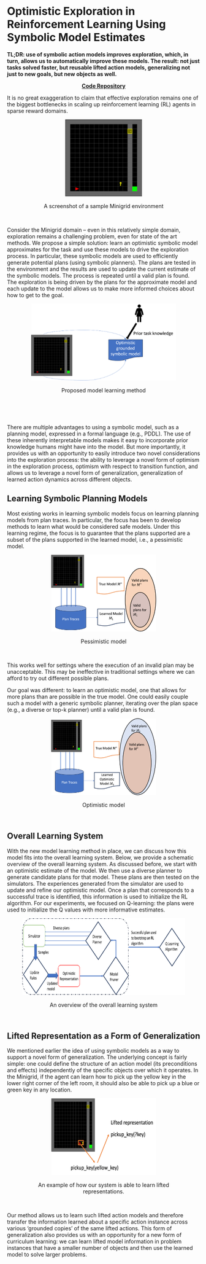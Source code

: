 # Optimistic Exploration in Reinforcement Learning Using Symbolic Model Estimates

**TL;DR: use of symbolic action models improves exploration, which, in turn, allows us to automatically improve these models. The result: not just tasks solved faster, but reusable lifted action models, generalizing not just to new goals, but new objects as well.**

**<p align="center">[Code Repository](https://github.com/sarathsreedharan/ModelLearner)</p>**

It is no great exaggeration to claim that effective exploration remains one of the biggest bottlenecks in scaling up reinforcement learning (RL) agents in sparse reward domains. 

<figure align="center" >
    <p align="center">
    <img  src="/assets/images/figure1.jpg" width="200" height="200"
         alt="Minigrid"></p>
            <figcaption><p align="center">
A screenshot of a sample Minigrid environment
                </p></figcaption>
</figure>
<br/>



Consider the Minigrid domain – even in this relatively simple domain, exploration remains a challenging problem, even for state of the art methods. We propose a simple solution: learn an optimistic symbolic model approximates for the task and use these models to drive the exploration process. In particular, these symbolic models are used to efficiently generate potential plans (using symbolic planners). The plans are tested in the environment and the results are used to update the current estimate of the symbolic models. The process is repeated until a valid plan is found. The exploration is being driven by the plans for the approximate model and each update to the model allows us to make more informed choices about how to get to the goal. 

<figure>    <p align="center">
    <img src="/assets/images/figure2.png"  width="378" height="200"
         alt="Pessimistic"></p>
    <figcaption>
            <p align="center">Proposed model learning method</p></figcaption>
</figure>
<br/>
<br/>
<br/>


There are multiple advantages to using a symbolic model, such as a planning model, expressed in a formal language (e.g., PDDL). The use of these inherently interpretable models makes it easy to incorporate prior knowledge humans might have into the model. But more importantly, it provides us with an opportunity to easily introduce two novel considerations into the exploration process: the ability to leverage a novel form of optimism in the exploration process, optimism with respect to transition function, and allows us to leverage a novel form of generalization,  generalization of learned action dynamics across different objects.





## Learning Symbolic Planning Models

Most existing works in learning symbolic models focus on learning planning models from plan traces. In particular, the focus has been to develop methods to learn what would be considered safe models. Under this learning regime, the focus is to guarantee that the plans supported are a subset of the plans supported in the learned model, i.e., a pessimistic model. 


<figure>
        <p align="center">
    <img src="/assets/images/figure3.png"  width="274" height="200"
         alt="Pessimistic"></p>
    <figcaption>    <p align="center">Pessimistic model</p></figcaption>
</figure>
<br/>


This works well for settings where the execution of an invalid plan may be unacceptable. This may be ineffective in traditional settings where we can afford to try out different possible plans. 


Our goal was different: to learn an optimistic model, one that allows for more plans than are possible in the true model.  One could easily couple such a model with a generic symbolic planner, iterating over the plan space (e.g., a diverse or top-k planner) until a valid plan is found.



<figure>
        <p align="center"><img src="/assets/images/figure4.png" width="274" height="200"
         alt="Optimistic"></p>
    <figcaption>    <p align="center">Optimistic model</p></figcaption>
</figure>
<br/>

## Overall Learning System

With the new model learning method in place, we can discuss how this model fits into the overall learning system. Below, we provide a schematic overview of the overall learning system. As discussed before, we start with an optimistic estimate of the model. We then use a diverse planner to generate candidate plans for that model. These plans are then tested on the simulators. The experiences generated from the simulator are used to update and refine our optimistic model. Once a plan that corresponds to a successful trace is identified, this information is used to initialize the RL algorithm. For our experiments, we focused on Q-learning: the plans were used to initialize the Q values with more informative estimates.

<figure>
       <p align="center"> <img src="/assets/images/overall.png"  width="636" height="200"
         alt="overall"></p>
    <figcaption>    <p align="center">An overview of the overall learning system</p></figcaption>
</figure>
<br/>


## Lifted Representation as a Form of Generalization

We mentioned earlier the idea of using symbolic models as a way to support a novel form of generalization. The underlying concept is fairly simple: one could define the structure of an action model (its preconditions and effects) independently of the specific objects over which it operates. In the Minigrid, if the agent can learn how to pick up the yellow key in the lower right corner of the left room, it should also be able to pick up a blue or green key in any location. 


<figure>
        <p align="center"><img src="/assets/images/figure5.png" width="274" height="200"
         alt="Lifted Representation"></p>
    <figcaption>    <p align="center">An example of how our system is able to learn lifted representations.</p></figcaption>
</figure>
<br/>

Our method allows us to learn such lifted action models and therefore transfer the information learned about a specific action instance across various ‘grounded copies’ of the same lifted actions. This form of generalization also provides us with an opportunity for a new form of curriculum learning: we can learn lifted model information in problem instances that have a smaller number of objects and then use the learned model to solve larger problems.
